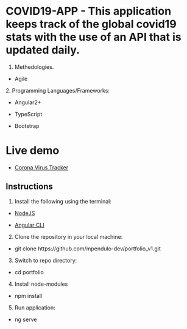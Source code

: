# COVID19-APP - This application keeps track of the global covid19 stats with the use of an API that is updated daily. 

1. Methedologies.
  <ul><li>Agile</li></ul>
2. Programming Languages/Frameworks: 
  <ul><li>Angular2+</li></ul>
  <ul><li>TypeScript</li></ul>
  <ul><li>Bootstrap</li></ul>

# Live demo
<ul><li>
 <a href="https://corona-covid.netlify.app/" target="_blank">Corona Virus Tracker</a>
 </li></ul>

## Instructions
1. Install the following using the terminal:
  <ul><li><a href="https://nodejs.org/en/">NodeJS</a></li></ul>
  <ul><li><a href="https://angular.io/cli/">Angular CLI</a></li></ul>

2. Clone the repository in your local machine:
  <ul><li> git clone https://github.com/mpendulo-dev/portfolio_v1.git</li></ul>

3. Switch to repo directory: 
  <ul><li>cd portfolio </li></ul>

4. Install node-modules
  <ul><li>npm install </li></ul>

5. Run application:
  <ul><li>ng serve </li></ul>

